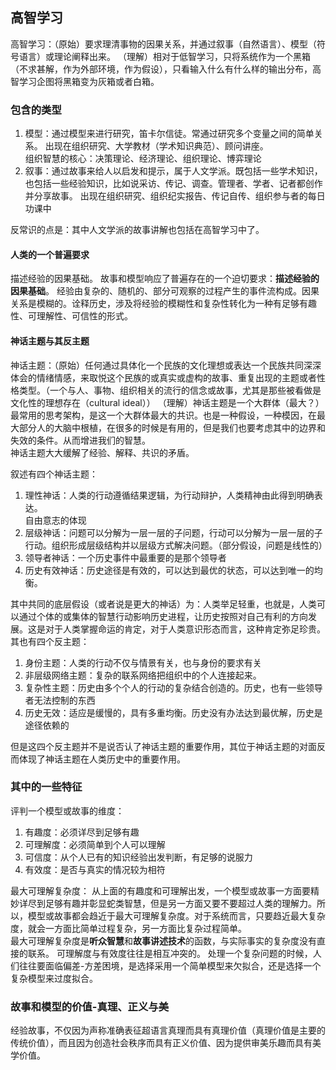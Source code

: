 ## 高智学习

高智学习：（原始）要求理清事物的因果关系，并通过叙事（自然语言）、模型（符号语言）或理论阐释出来。
（理解）相对于低智学习，只将系统作为一个黑箱（不求甚解，作为外部环境，作为假设），只看输入什么有什么样的输出分布，高智学习企图将黑箱变为灰箱或者白箱。

### 包含的类型

1. 模型：通过模型来进行研究，笛卡尔信徒。常通过研究多个变量之间的简单关系。
出现在组织研究、大学教材（学术知识典范）、顾问讲座。  
组织智慧的核心：决策理论、经济理论、组织理论、博弈理论
2. 叙事：通过故事来给人以启发和提示，属于人文学派。既包括一些学术知识，也包括一些经验知识，比如说采访、传记、调查。管理者、学者、记者都创作并分享故事。
出现在组织研究、组织纪实报告、传记自传、组织参与者的每日功课中

反常识的点是：其中人文学派的故事讲解也包括在高智学习中了。

#### 人类的一个普遍要求

描述经验的因果基础。
故事和模型响应了普遍存在的一个迫切要求：**描述经验的因果基础**。
经验由复杂的、随机的、部分可观察的过程产生的事件流构成。因果关系是模糊的。诠释历史，涉及将经验的模糊性和复杂性转化为一种有足够有趣性、可理解性、可信性的形式。

#### 神话主题与其反主题

神话主题：（原始）任何通过具体化一个民族的文化理想或表达一个民族共同深深体会的情绪情感，来取悦这个民族的或真实或虚构的故事、重复出现的主题或者性格类型。（一个与人、事物、组织相关的流行的信念或故事，尤其是那些被看做是文化性的理想存在（cultural ideal））
（理解）神话主题是一个大群体（最大？）最常用的思考架构，是这一个大群体最大的共识。也是一种假设，一种模因，在最大部分人的大脑中根植，在很多的时候是有用的，但是我们也要考虑其中的边界和失效的条件。从而增进我们的智慧。    
神话主题大大缓解了经验、解释、共识的矛盾。


 叙述有四个神话主题：
 1. 理性神话：人类的行动遵循结果逻辑，为行动辩护，人类精神由此得到明确表达。  
 自由意志的体现
 2. 层级神话：问题可以分解为一层一层的子问题，行动可以分解为一层一层的子行动。组织形成层级结构并以层级方式解决问题。（部分假设，问题是线性的）
 3. 领导者神话：一个历史事件中最重要的是那个领导者
 4. 历史有效神话：历史途径是有效的，可以达到最优的状态，可以达到唯一的均衡。

其中共同的底层假设（或者说是更大的神话）为：人类举足轻重，也就是，人类可以通过个体的或集体的智慧行动影响历史进程，让历史按照对自己有利的方向发展。这是对于人类掌握命运的肯定，对于人类意识形态而言，这种肯定弥足珍贵。  
其也有四个反主题：
1. 身份主题：人类的行动不仅与情景有关，也与身份的要求有关
2. 非层级网络主题：复杂的联系网络把组织中的个人连接起来。
3. 复杂性主题：历史由多个个人的行动的复杂结合创造的。历史，也有一些领导者无法控制的东西
4. 历史无效：适应是缓慢的，具有多重均衡。历史没有办法达到最优解，历史是途径依赖的

但是这四个反主题并不是说否认了神话主题的重要作用，其位于神话主题的对面反而体现了神话主题在人类历史中的重要作用。  


### 其中的一些特征

评判一个模型或故事的维度：
1. 有趣度：必须详尽到足够有趣
2. 可理解度：必须简单到个人可以理解
3. 可信度：从个人已有的知识经验出发判断，有足够的说服力
4. 有效度：是否与真实的情况较为相符


最大可理解复杂度：
从上面的有趣度和可理解出发，一个模型或故事一方面要精妙详尽到足够有趣并彰显蛇类智慧，但是另一方面又要不要超过人类的理解力。所以，模型或故事都会趋近于最大可理解复杂度。对于系统而言，只要趋近最大复杂度，就会一方面比简单过程复杂，另一方面比复杂过程简单。  
最大可理解复杂度是**听众智慧**和**故事讲述技术**的函数，与实际事实的复杂度没有直接的联系。
可理解度与有效度往往是相互冲突的。
处理一个复杂问题的时候，人们往往要面临偏差-方差困境，是选择采用一个简单模型来欠拟合，还是选择一个复杂模型来过度拟合。


### 故事和模型的价值-真理、正义与美

经验故事，不仅因为声称准确表征超语言真理而具有真理价值（真理价值是主要的传统价值），而且因为创造社会秩序而具有正义价值、因为提供审美乐趣而具有美学价值。
